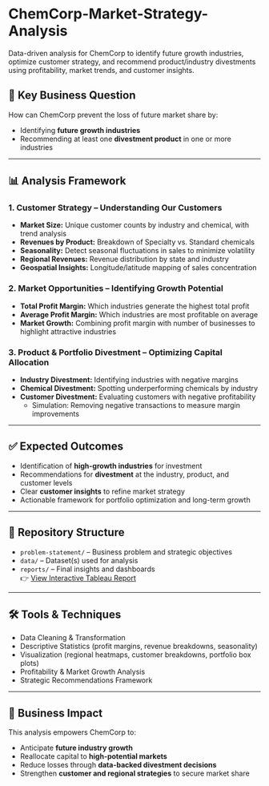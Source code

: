 # ChemCorp-Market-Strategy-Analysis
Data-driven analysis for ChemCorp to identify future growth industries, optimize customer strategy, and recommend product/industry divestments using profitability, market trends, and customer insights.

## 🎯 Key Business Question
How can ChemCorp prevent the loss of future market share by:
- Identifying **future growth industries**
- Recommending at least one **divestment product** in one or more industries

---

## 📊 Analysis Framework

### 1. Customer Strategy – Understanding Our Customers
- **Market Size:** Unique customer counts by industry and chemical, with trend analysis  
- **Revenues by Product:** Breakdown of Specialty vs. Standard chemicals  
- **Seasonality:** Detect seasonal fluctuations in sales to minimize volatility  
- **Regional Revenues:** Revenue distribution by state and industry  
- **Geospatial Insights:** Longitude/latitude mapping of sales concentration  

### 2. Market Opportunities – Identifying Growth Potential
- **Total Profit Margin:** Which industries generate the highest total profit  
- **Average Profit Margin:** Which industries are most profitable on average  
- **Market Growth:** Combining profit margin with number of businesses to highlight attractive industries  

### 3. Product & Portfolio Divestment – Optimizing Capital Allocation
- **Industry Divestment:** Identifying industries with negative margins  
- **Chemical Divestment:** Spotting underperforming chemicals by industry  
- **Customer Divestment:** Evaluating customers with negative profitability  
   - Simulation: Removing negative transactions to measure margin improvements  

---

## ✅ Expected Outcomes
- Identification of **high-growth industries** for investment  
- Recommendations for **divestment** at the industry, product, and customer levels  
- Clear **customer insights** to refine market strategy  
- Actionable framework for portfolio optimization and long-term growth  

---

## 📂 Repository Structure
- `problem-statement/` – Business problem and strategic objectives  
- `data/` – Dataset(s) used for analysis    
- `reports/` – Final insights and dashboards  
👉 [View Interactive Tableau Report](https://public.tableau.com/app/profile/prasanti.mishra/viz/TableauCaseStudy_PrasantiMishra/Story1?publish=yes)  

---

## 🛠️ Tools & Techniques
- Data Cleaning & Transformation  
- Descriptive Statistics (profit margins, revenue breakdowns, seasonality)  
- Visualization (regional heatmaps, customer breakdowns, portfolio box plots)  
- Profitability & Market Growth Analysis  
- Strategic Recommendations Framework  

---

## 🚀 Business Impact
This analysis empowers ChemCorp to:
- Anticipate **future industry growth**  
- Reallocate capital to **high-potential markets**  
- Reduce losses through **data-backed divestment decisions**  
- Strengthen **customer and regional strategies** to secure market share
